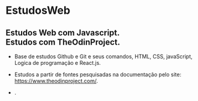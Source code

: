 # EstudosWeb
Estudos Web com Javascript. <br>
Estudos com TheOdinProject.
----------

- Base de estudos Github e Git e seus comandos, HTML, CSS, javaScript, Logica de programação e React.js. 

- Estudos a partir de fontes pesquisadas na documentação pelo site: https://www.theodinproject.com/.

- .